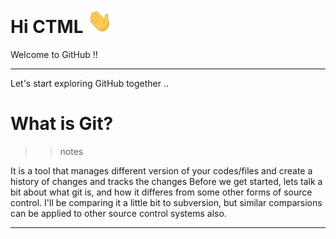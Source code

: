 # Hi CTML <a target="_blank" rel="noopener noreferrer" href="https://github.com/anand-me/anand-me.github.io/blob/master/Favicon/hello.gif"><img src="https://github.com/anand-me/anand-me.github.io/blob/master/Favicon/hello.gif" width="40px" style="max-width:100%;"></a>
Welcome to GitHub !!

---
Let's start exploring GitHub together ..
# What is Git?

>> notes

It is a tool that manages different version of your codes/files and create a history of changes and tracks the changes
Before we get started, lets talk a bit about what git is, and how it differes from some other forms of source control. I'll be comparing it a little bit to subversion, but similar comparsions can be applied to other source control systems also.

---
